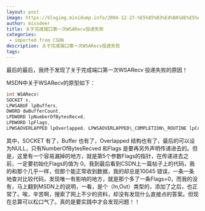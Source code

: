 ```yaml
---
layout: post
image: https://blogimg.minidump.info/2004-12-27-%E5%85%B3%E4%BA%8E%E5%AE%8C%E6%88%90%E7%AB%AF%E5%8F%A3%E7%AC%AC%E4%B8%80%E6%AC%A1WSARecv%E6%8A%95%E9%80%92%E5%A4%B1%E8%B4%A5.md
author: missdeer
title: 关于完成端口第一次WSARecv投递失败
categories: 
 - imported from CSDN
description: 关于完成端口第一次WSARecv投递失败
tags: 
---
```


最后的最后，我终于发现了关于完成端口第一次WSARecv 投递失败的原因！

MSDN中关于WSARecv的原型如下：

```cpp
int WSARecv(  
SOCKET s,  
LPWSABUF lpBuffers,  
DWORD dwBufferCount,  
LPDWORD lpNumberOfBytesRecvd,  
LPDWORD lpFlags,  
LPWSAOVERLAPPED lpOverlapped, LPWSAOVERLAPPED\_COMPLETION\_ROUTINE lpCompletionRoutine );
```

其中，SOCKET 有了，Buffer 也有了，Overlapped 结构也有了，最后的可以设为NULL，只有NumberOfBytesRecved 和Flags 是要再另外声明传递进去的。但是，这里有一个容易漏掉的地方，就是第5个参数Flags的指针，在传递进去之前，一定要初始化Flags的值为 0。我到最后看到CSDN上一篇帖子上的代码，我的和那个几乎一样，但那个能正常收到数据，我的却总是10045 错误，一条一条地查对比较代码，发现唯一有影响的地方，就是那个多了一条Flags=0，而我的没有，马上翻到MSDN上的说明，一看，是个（In,Out）类型的，添加了之后，也正常了。唉，辛苦啊，搜索了网上不少的资料，却没有发现什么直接点的答案。但现在总算可以松口气了。真的是要实践中才会发现问题！！
